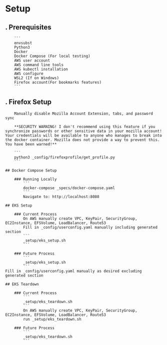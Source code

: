 # Setup

## .   Prerequisites
        ```
        envsubst
        Python3
        Docker
        Docker Compose (For local testing)
        AWS user account
        AWS command line tools
        AWS kubectl installation
        AWS configure
        WSL2 (If on Windows)
        Firefox account(For bookmarks features)
        ```

## .   Firefox Setup
        Manually disable Mozilla Account Extension, tabs, and password sync

        **SECURITY WARNING! I don't recommend using this feature if you synchronize passwords or other sensitive data in your mozilla account! Your credentials will be available to anyone who manages to break into the docker container. Mozilla does not provide a way to prevent this. You have been warned!**

        ```
        python3 _config/firefoxprofile/get_profile.py
        ```

    ## Docker Compose Setup

        ### Running Locally
            ```
            docker-compose _specs/docker-compose.yaml
            ```
            Navigate to: http://localhost:8080

    ## EKS Setup

        ### Current Process
            On AWS manually create VPC, KeyPair, SecurityGroup, EC2Instance, EFSVolume, LoadBalancer, Route53
            Fill in _config/userconfig.yaml manually including generated section
            ```
            _setup/eks_setup.sh
            ```

        ### Future Process
            ```
            _setup/eks_setup.sh
            ```
    Fill in _config/userconfig.yaml manually as desired excluding generated section

    ## EKS Teardown

        ### Current Process
            ```
            _setup/eks_teardown.sh
            ```
            On AWS manually create VPC, KeyPair, SecurityGroup, EC2Instance, EFSVolume, LoadBalancer, Route53
            run _setup/eks_teardown.sh

        ### Future Process
            ```
            _setup/eks_teardown.sh
            ```



